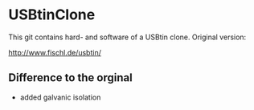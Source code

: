 USBtinClone
===========

This git contains hard- and software of a USBtin clone.
Original version:

http://www.fischl.de/usbtin/

Difference to the orginal
-------------------------

- added galvanic isolation
